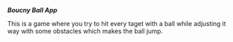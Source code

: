 ***Boucny Ball App***

This is a game where you try to hit every taget with a ball while adjusting it way with some obstacles which makes the ball jump.
